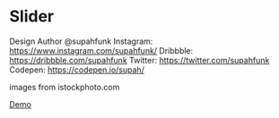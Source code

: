# Slider

Design Author @supahfunk
Instagram: https://www.instagram.com/supahfunk/
Dribbble: https://dribbble.com/supahfunk
Twitter: https://twitter.com/supahfunk
Codepen: https://codepen.io/supah/

images from istockphoto.com

[Demo](https://bcherepakha.github.io/supahfunk-slider/)
